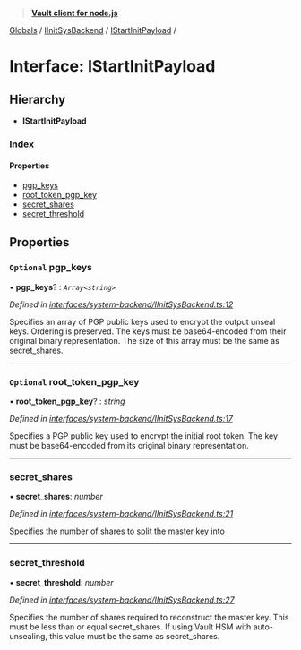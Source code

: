 > **[Vault client for node.js](../README.md)**

[Globals](../globals.md) / [IInitSysBackend](../modules/iinitsysbackend.md) / [IStartInitPayload](iinitsysbackend.istartinitpayload.md) /

# Interface: IStartInitPayload

## Hierarchy

* **IStartInitPayload**

### Index

#### Properties

* [pgp_keys](iinitsysbackend.istartinitpayload.md#optional-pgp_keys)
* [root_token_pgp_key](iinitsysbackend.istartinitpayload.md#optional-root_token_pgp_key)
* [secret_shares](iinitsysbackend.istartinitpayload.md#secret_shares)
* [secret_threshold](iinitsysbackend.istartinitpayload.md#secret_threshold)

## Properties

### `Optional` pgp_keys

• **pgp_keys**? : *`Array<string>`*

*Defined in [interfaces/system-backend/IInitSysBackend.ts:12](https://github.com/theogravity/vault-tacular/blob/27041c7/src/interfaces/system-backend/IInitSysBackend.ts#L12)*

Specifies an array of PGP public keys used to encrypt the output unseal keys. Ordering is
preserved. The keys must be base64-encoded from their original binary representation.
The size of this array must be the same as secret_shares.

___

### `Optional` root_token_pgp_key

• **root_token_pgp_key**? : *string*

*Defined in [interfaces/system-backend/IInitSysBackend.ts:17](https://github.com/theogravity/vault-tacular/blob/27041c7/src/interfaces/system-backend/IInitSysBackend.ts#L17)*

Specifies a PGP public key used to encrypt the initial root token. The key must be
base64-encoded from its original binary representation.

___

###  secret_shares

• **secret_shares**: *number*

*Defined in [interfaces/system-backend/IInitSysBackend.ts:21](https://github.com/theogravity/vault-tacular/blob/27041c7/src/interfaces/system-backend/IInitSysBackend.ts#L21)*

Specifies the number of shares to split the master key into

___

###  secret_threshold

• **secret_threshold**: *number*

*Defined in [interfaces/system-backend/IInitSysBackend.ts:27](https://github.com/theogravity/vault-tacular/blob/27041c7/src/interfaces/system-backend/IInitSysBackend.ts#L27)*

Specifies the number of shares required to reconstruct the master key. This must be less
than or equal secret_shares. If using Vault HSM with auto-unsealing, this value must be the
same as secret_shares.